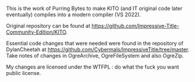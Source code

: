 This is the work of Purring Bytes to make KITO (and IT original code later eventually) compiles into a modern compiler (VS 2022).

Original repository can be found at https://github.com/Impressive-Title-Community-Edition/KITO.

Essential code changes that were needed were found in the repository of DylanCheetah at https://github.com/Cybermals/ImpressiveTitle/tree/master.
Take notes of changes in OgreArchive, OgreFileSystem and also OgreZip.

My changes are licensed under the WTFPL : do what the fuck you want public license.
